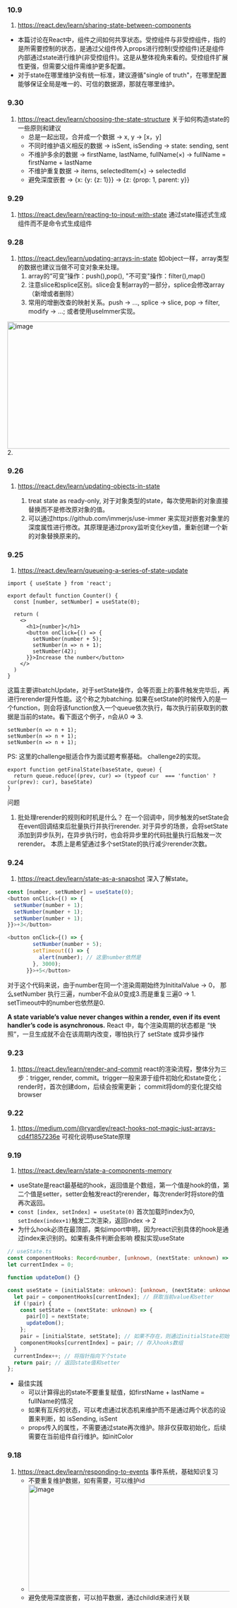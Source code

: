 ### 10.9
1. https://react.dev/learn/sharing-state-between-components
* 本篇讨论在React中，组件之间如何共享状态。受控组件与非受控组件，指的是所需要控制的状态，是通过父组件传入props进行控制(受控组件)还是组件内部通过state进行维护(非受控组件)。这是从整体视角来看的。受控组件扩展性更强，但需要父组件需维护更多配置。
* 对于state在哪里维护没有统一标准，建议遵循"single of truth"，在哪里配置能够保证全局是唯一的、可信的数据源，那就在哪里维护。


### 9.30
1. https://react.dev/learn/choosing-the-state-structure 关于如何构造state的一些原则和建议
   * 总是一起出现，合并成一个数据 -> x, y -> [x，y]
   * 不同时维护语义相反的数据 -> isSent, isSending -> state: sending, sent
   * 不维护多余的数据 -> firstName, lastName, fullName(×) -> fullName = firstName + lastName
   * 不维护重复数据 -> items, selectedItem(×) -> selectedId
   * 避免深度嵌套 -> {x: {y: {z: 1}}} -> {z: {prop: 1, parent: y}}
### 9.29 
1. https://react.dev/learn/reacting-to-input-with-state 通过state描述式生成组件而不是命令式生成组件

### 9.28
1. https://react.dev/learn/updating-arrays-in-state 如object一样，array类型的数据也建议当做不可变对象来处理。
   1. array的“可变”操作：push(),pop(), "不可变"操作：filter(),map()
   2. 注意slice和splice区别。slice会复制array的一部分，splice会修改array（新增或者删除）
   3. 常用的增删改查的映射关系。push -> ..., splice -> slice, pop -> filter, modify -> ...; 或者使用useImmer实现。
<img width="814" height="288" alt="image" src="https://github.com/user-attachments/assets/214a71df-e998-452e-822e-819e4e51150f" />
2. 

### 9.26
1. https://react.dev/learn/updating-objects-in-state

   1. treat state as ready-only, 对于对象类型的state，每次使用新的对象直接替换而不是修改原对象的值。
   2. 可以通过https://github.com/immerjs/use-immer 来实现对嵌套对象里的深度属性进行修改。其原理是通过proxy监听变化key值，重新创建一个新的对象替换原来的。

   
### 9.25
1. https://react.dev/learn/queueing-a-series-of-state-update 
```
import { useState } from 'react';

export default function Counter() {
  const [number, setNumber] = useState(0);

  return (
    <>
      <h1>{number}</h1>
      <button onClick={() => {
        setNumber(number + 5);
        setNumber(n => n + 1);
        setNumber(42);
      }}>Increase the number</button>
    </>
  )
}
```
这篇主要讲batchUpdate，对于setState操作，会等页面上的事件触发完毕后，再进行rerender提升性能。这个称之为batching.
如果在setState的时候传入的是一个function，则会将该function放入一个queue依次执行，每次执行前获取到的数据是当前的state。看下面这个例子，n会从0 => 3.
```
setNumber(n => n + 1);
setNumber(n => n + 1);
setNumber(n => n + 1);

```

PS: 这里的challenge挺适合作为面试题考察基础。
challenge2的实现。

```
export function getFinalState(baseState, queue) {
  return queue.reduce((prev, cur) => (typeof cur  === 'function' ? cur(prev): cur), baseState)
}
```

问题
1. 批处理rerender的规则和时机是什么？
   在一个回调中，同步触发的setState会在event回调结束后批量执行并执行rerender. 对于异步的场景，会将setState添加到异步队列，在异步执行时，也会将异步里的代码批量执行后触发一次rerender。
   本质上是希望通过多个setState的执行减少rerender次数。


### 9.24
1. https://react.dev/learn/state-as-a-snapshot 深入了解state。
``` js
const [number, setNumber] = useState(0);
<button onClick={() => {
  setNumber(number + 1);
  setNumber(number + 1);
  setNumber(number + 1);
}}>+3</button>

<button onClick={() => {
        setNumber(number + 5);
        setTimeout(() => {
          alert(number); // 这里number依然是
        }, 3000);
      }}>+5</button>
```
对于这个代码来说，由于number在同一个渲染周期始终为InititalValue -> 0， 那么setNumber 执行三遍，number不会从0变成3.而是重复三遍0 -> 1.
setTimeout中的number也依然是0.

<b>A state variable’s value never changes within a render, even if its event handler’s code is asynchronous.</b>
React 中，每个渲染周期的状态都是 “快照”，一旦生成就不会在该周期内改变，哪怕执行了 setState 或异步操作


### 9.23
1. https://react.dev/learn/render-and-commit react的渲染流程，整体分为三步：trigger, render, commit。trigger一般来源于组件初始化和state变化；render时，首次创建dom，后续会按需更新； commit将dom的变化提交给browser

### 9.22
1. https://medium.com/@ryardley/react-hooks-not-magic-just-arrays-cd4f1857236e 可视化说明useState原理


### 9.19
1. https://react.dev/learn/state-a-components-memory

* useState是react最基础的hook，返回值是个数组，第一个值是hook的值，第二个值是setter，setter会触发react的rerender，每次render时将store的值再次返回。
* `const [index, setIndex] = useState(0)` 首次加载时index为0, `setIndex(index+1)`触发二次渲染，返回index -> 2
* 为什么hook必须在最顶部，类似import申明，因为react识别具体的hook是通过index来识别的。如果有条件判断会影响
模拟实现useState
``` typescript
// useState.ts
const componentHooks: Record<number, [unknown, (nextState: unknown) => void]> = [];
let currentIndex = 0;

function updateDom() {}

const useState = (initialState: unknown): [unknown, (nextState: unknown) => void] => {
  let pair = componentHooks[currentIndex]; // 获取当前value和setter
  if (!pair) { 
    const setState = (nextState: unknown) => {
      pair[0] = nextState;
      updateDom();
    };
    pair = [initialState, setState]; // 如果不存在，则通过initialState初始化
    componentHooks[currentIndex] = pair; // 存入hooks数组
  }
  currentIndex++; // 将指针指向下个state
  return pair; // 返回state值和setter
};
```
* 最佳实践
   * 可以计算得出的state不要重复赋值，如firstName + lastName = fullName的情况
   * 如果有互斥的状态，可以考虑通过状态机来维护而不是通过两个状态的设置来判断，如 isSending, isSent
   * props传入的属性，不需要通过state再次维护。除非仅获取初始化，后续需要在当前组件自行维护。如initColor
 
### 9.18
1. https://react.dev/learn/responding-to-events 事件系统，基础知识复习
   * 不要重复维护数据，如有需要，可以维护id
   * <img width="475" height="242" alt="image" src="https://github.com/user-attachments/assets/a8d5732b-6b76-4d27-bd43-97a8ee6e8b2c" />
   * 避免使用深度嵌套，可以拍平数据，通过childId来进行关联
  

